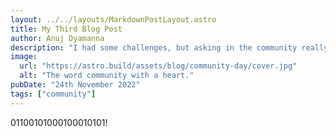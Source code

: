 ```yaml
---
layout: ../../layouts/MarkdownPostLayout.astro
title: My Third Blog Post
author: Anuj Dyamanna
description: "I had some challenges, but asking in the community really helped!"
image:
  url: "https://astro.build/assets/blog/community-day/cover.jpg"
  alt: "The word community with a heart."
pubDate: "24th November 2022"
tags: ["community"]
---
```


01100101000100010101!
